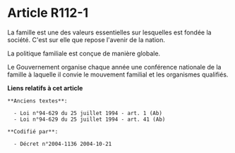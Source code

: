 # Article R112-1

La famille est une des valeurs essentielles sur lesquelles est fondée la société. C'est sur elle que repose l'avenir de la
nation.

La politique familiale est conçue de manière globale.

Le Gouvernement organise chaque année une conférence nationale de la famille à laquelle il convie le mouvement familial et
les organismes qualifiés.

**Liens relatifs à cet article**

	**Anciens textes**:

	  - Loi n°94-629 du 25 juillet 1994 - art. 1 (Ab)
	  - Loi n°94-629 du 25 juillet 1994 - art. 41 (Ab)

	**Codifié par**:

	  - Décret n°2004-1136 2004-10-21
